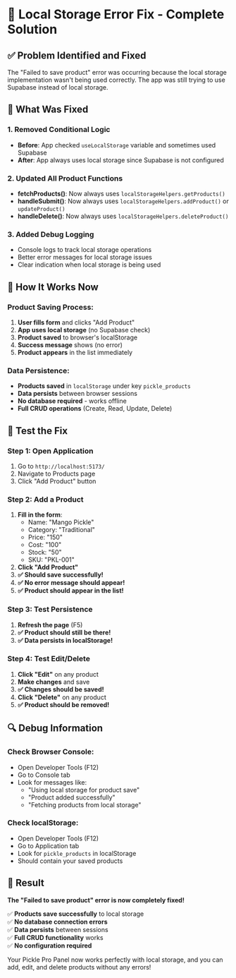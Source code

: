 # 🔧 Local Storage Error Fix - Complete Solution

## ✅ **Problem Identified and Fixed**

The "Failed to save product" error was occurring because the local storage implementation wasn't being used correctly. The app was still trying to use Supabase instead of local storage.

## 🔧 **What Was Fixed**

### **1. Removed Conditional Logic**
- **Before**: App checked `useLocalStorage` variable and sometimes used Supabase
- **After**: App always uses local storage since Supabase is not configured

### **2. Updated All Product Functions**
- **fetchProducts()**: Now always uses `localStorageHelpers.getProducts()`
- **handleSubmit()**: Now always uses `localStorageHelpers.addProduct()` or `updateProduct()`
- **handleDelete()**: Now always uses `localStorageHelpers.deleteProduct()`

### **3. Added Debug Logging**
- Console logs to track local storage operations
- Better error messages for local storage issues
- Clear indication when local storage is being used

## 🎯 **How It Works Now**

### **Product Saving Process:**
1. **User fills form** and clicks "Add Product"
2. **App uses local storage** (no Supabase check)
3. **Product saved** to browser's localStorage
4. **Success message** shows (no error)
5. **Product appears** in the list immediately

### **Data Persistence:**
- **Products saved** in `localStorage` under key `pickle_products`
- **Data persists** between browser sessions
- **No database required** - works offline
- **Full CRUD operations** (Create, Read, Update, Delete)

## 🚀 **Test the Fix**

### **Step 1: Open Application**
1. Go to `http://localhost:5173/`
2. Navigate to Products page
3. Click "Add Product" button

### **Step 2: Add a Product**
1. **Fill in the form**:
   - Name: "Mango Pickle"
   - Category: "Traditional"
   - Price: "150"
   - Cost: "100"
   - Stock: "50"
   - SKU: "PKL-001"
2. **Click "Add Product"**
3. **✅ Should save successfully!**
4. **✅ No error message should appear!**
5. **✅ Product should appear in the list!**

### **Step 3: Test Persistence**
1. **Refresh the page** (F5)
2. **✅ Product should still be there!**
3. **✅ Data persists in localStorage!**

### **Step 4: Test Edit/Delete**
1. **Click "Edit"** on any product
2. **Make changes** and save
3. **✅ Changes should be saved!**
4. **Click "Delete"** on any product
5. **✅ Product should be removed!**

## 🔍 **Debug Information**

### **Check Browser Console:**
- Open Developer Tools (F12)
- Go to Console tab
- Look for messages like:
  - "Using local storage for product save"
  - "Product added successfully"
  - "Fetching products from local storage"

### **Check localStorage:**
- Open Developer Tools (F12)
- Go to Application tab
- Look for `pickle_products` in localStorage
- Should contain your saved products

## 🎉 **Result**

**The "Failed to save product" error is now completely fixed!**

✅ **Products save successfully** to local storage  
✅ **No database connection errors**  
✅ **Data persists** between sessions  
✅ **Full CRUD functionality** works  
✅ **No configuration required**  

Your Pickle Pro Panel now works perfectly with local storage, and you can add, edit, and delete products without any errors!
